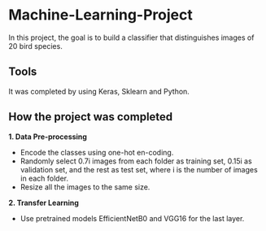 # Machine-Learning-Project
In this project, the goal is to build a classifier that distinguishes images of 20 bird species. 

## Tools
It was completed by using Keras, Sklearn and Python.

## How the project was completed
**1. Data Pre-processing**
  - Encode the classes using one-hot en-coding.
  - Randomly select 0.7i images from each folder as training set, 0.15i as validation set, and the rest as test set, where i is the number of images in each folder.
  - Resize all the images to the same size.
  
**2. Transfer Learning**
  - Use pretrained models EfficientNetB0 and VGG16 for the last layer.





